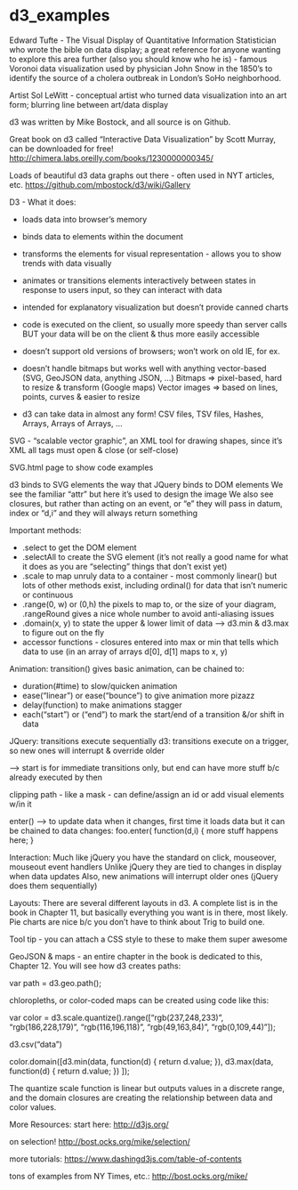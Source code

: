 d3_examples
===========

Edward Tufte - The Visual Display of Quantitative Information
Statistician who wrote the bible on data display; a great reference for anyone wanting to explore this area further (also you should know who he is) - 
famous Voronoi data visualization used by physician John Snow in the 1850’s to identify the source of a cholera outbreak in London’s SoHo neighborhood.

Artist Sol LeWitt - conceptual artist who turned data visualization into an art form;
blurring line between art/data display

d3 was written by Mike Bostock, and all source is on Github. 

Great book on d3 called “Interactive Data Visualization” by Scott Murray, can be downloaded for free!
http://chimera.labs.oreilly.com/books/1230000000345/

Loads of beautiful d3 data graphs out there - often used in NYT articles, etc.
https://github.com/mbostock/d3/wiki/Gallery

D3 -
What it does:
- loads data into browser’s memory
- binds data to elements within the document
- transforms the elements for visual representation - allows you to show trends with data visually
- animates or transitions elements interactively between states in response to users input, so they can interact with data

- intended for explanatory visualization but doesn’t provide canned charts
- code is executed on the client, so usually more speedy than server calls BUT your data will be on the client & thus more easily accessible
- doesn’t support old versions of browsers; won’t work on old IE, for ex.
- doesn’t handle bitmaps but works well with anything vector-based (SVG, GeoJSON data, anything JSON, ...)
  Bitmaps => pixel-based, hard to resize & transform (Google maps)
	Vector images => based on lines, points, curves & easier to resize
- d3 can take data in almost any form! CSV files, TSV files, Hashes, Arrays, Arrays of Arrays, …

SVG - “scalable vector graphic”, an XML tool for drawing shapes, since it’s XML all tags must open & close (or self-close)

SVG.html page to show code examples

d3 binds to SVG elements the way that JQuery binds to DOM elements
We see the familiar “attr” but here it’s used to design the image
We also see closures, but rather than acting on an event, or “e” they will pass in datum, index or “d,i” and they will always return something


Important methods:
- .select to get the DOM element
- .selectAll to create the SVG element (it’s not really a good name for what it does as you are “selecting” things that don’t exist yet)
- .scale to map unruly data to a container - most commonly linear() but lots of other methods exist, including ordinal() for data that isn’t numeric or continuous
- .range(0, w) or (0,h) the pixels to map to, or the size of your diagram, .rangeRound gives a nice whole number to avoid anti-aliasing issues
- .domain(x, y) to state the upper & lower limit of data --> d3.min & d3.max to figure out on the fly
- accessor functions - closures entered into max or min that tells which data to use (in an array of arrays d[0], d[1] maps to x, y)


Animation:
transition() gives basic animation, can be chained to:
- duration(#time) to slow/quicken animation
- ease(“linear”) or ease(“bounce”) to give animation more pizazz
- delay(function) to make animations stagger
- each(“start”) or (“end”) to mark the start/end of a transition &/or shift in data

JQuery: transitions execute sequentially
d3: transitions execute on a trigger, so new ones will interrupt & override older

--> start is for immediate transitions only, but end can have more stuff b/c already executed by then

clipping path - like a mask - can define/assign an id or add visual elements w/in it

enter() --> to update data when it changes, first time it loads data but it can be chained to data changes: foo.enter( function(d,i) { more stuff happens here; }

Interaction:
Much like jQuery you have the standard on click, mouseover, mouseout event handlers
Unlike jQuery they are tied to changes in display when data updates
Also, new animations will interrupt older ones (jQuery does them sequentially)

Layouts: 
There are several different layouts in d3. A complete list is in the book in Chapter 11, but basically everything you want is in there, most likely. Pie charts are nice b/c you don’t have to think about Trig to build one.

Tool tip - you can attach a CSS style to these to make them super awesome

GeoJSON & maps - an entire chapter in the book is dedicated to this, Chapter 12. You will see how d3 creates paths:

var path = d3.geo.path();


chloropleths, or color-coded maps can be created using code like this:

var color = d3.scale.quantize().range([“rgb(237,248,233)”, “rgb(186,228,179)”, “rgb(116,196,118)”, “rgb(49,163,84)”, “rgb(0,109,44)”]);

d3.csv(“data”)

color.domain([d3.min(data, function(d) { return d.value; }),
		d3.max(data, function(d) { return d.value; }) ]);

The quantize scale function is linear but outputs values in a discrete range, and the domain closures are creating the relationship between data and color values.

More Resources:
start here:
http://d3js.org/

on selection!
http://bost.ocks.org/mike/selection/

more tutorials:
https://www.dashingd3js.com/table-of-contents

tons of examples from NY Times, etc.:
http://bost.ocks.org/mike/
